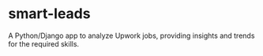 # smart-leads
A Python/Django app to analyze Upwork jobs, providing insights and trends for the required skills.
